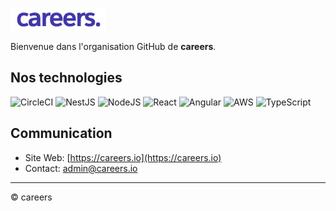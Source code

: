 [![Logo de l'Organisation](logo.png)](https://careers.io)

Bienvenue dans l'organisation GitHub de **careers**.

## Nos technologies

![CircleCI](https://img.shields.io/badge/circle%20ci-%23161616.svg?style=for-the-badge&logo=circleci&logoColor=white) ![NestJS](https://img.shields.io/badge/nestjs-%23E0234E.svg?style=for-the-badge&logo=nestjs&logoColor=white) ![NodeJS](https://img.shields.io/badge/node.js-6DA55F?style=for-the-badge&logo=node.js&logoColor=white) ![React](https://img.shields.io/badge/react-%2320232a.svg?style=for-the-badge&logo=react&logoColor=%2361DAFB) ![Angular](https://img.shields.io/badge/angular-%23DD0031.svg?style=for-the-badge&logo=angular&logoColor=white) ![AWS](https://img.shields.io/badge/AWS-%23FF9900.svg?style=for-the-badge&logo=amazon-aws&logoColor=white) ![TypeScript](https://img.shields.io/badge/typescript-%23007ACC.svg?style=for-the-badge&logo=typescript&logoColor=white)

## Communication

- Site Web: [https://careers.io](https://careers.io)
- Contact: [admin@careers.io](mailto:admin@careers.io)

---

© careers
